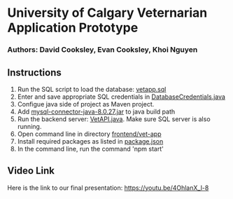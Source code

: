 # University of Calgary Veternarian Application Prototype
### Authors: David Cooksley, Evan Cooksley, Khoi Nguyen

## Instructions
1. Run the SQL script to load the database: [vetapp.sql](https://github.com/Software-Engineering-Courses-Moshirpour/final-project-uofeng607-666/blob/main/database/vetapp.sql)  
2. Enter and save appropriate SQL credentials in [DatabaseCredentials.java](https://github.com/Software-Engineering-Courses-Moshirpour/final-project-uofeng607-666/blob/main/src/main/java/jdbc/DatabaseCredentials.java)
3. Configue java side of project as Maven project. 
4. Add [mysql-connector-java-8.0.27.jar](https://github.com/Software-Engineering-Courses-Moshirpour/final-project-uofeng607-666/blob/main/mysql-connector-java-8.0.27.jar) to java build path
5. Run the backend server: [VetAPI.java](https://github.com/Software-Engineering-Courses-Moshirpour/final-project-uofeng607-666/blob/main/src/main/java/app/VetAPI.java). Make sure SQL server is also running.
6. Open command line in directory [frontend/vet-app](https://github.com/Software-Engineering-Courses-Moshirpour/final-project-uofeng607-666/tree/main/frontend/vet-app)
7. Install required packages as listed in [package.json](https://github.com/Software-Engineering-Courses-Moshirpour/final-project-uofeng607-666/blob/main/frontend/vet-app/package.json)
8. In the command line, run the command 'npm start'

## Video Link
Here is the link to our final presentation:
https://youtu.be/4OhlanX_l-8
